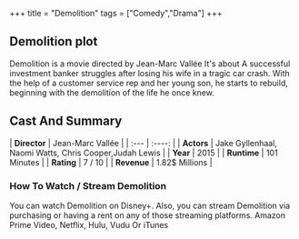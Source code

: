 +++
title = "Demolition"
tags = ["Comedy","Drama"]
+++
## Demolition plot
Demolition is a movie directed by Jean-Marc Vallée It's about A successful investment banker struggles after losing his wife in a tragic car crash. With the help of a customer service rep and her young son, he starts to rebuild, beginning with the demolition of the life he once knew.
## Cast And Summary
| **Director**      | Jean-Marc Vallée |
    | :---        |    :----:   |
    |  **Actors** | Jake Gyllenhaal, Naomi Watts, Chris Cooper,Judah Lewis |
    | **Year**   | 2015    |
    |  **Runtime** | 101 Minutes |
    |  **Rating** | 7 / 10 | 
    |  **Revenue** | 1.82$ Millions |
### How To Watch / Stream Demolition
You can watch Demolition on Disney+.
Also, you can stream Demolition via purchasing or having a rent on any of those streaming platforms.
Amazon Prime Video, Netflix, Hulu, Vudu Or iTunes